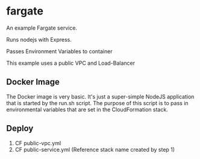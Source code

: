 # fargate

An example Fargate service.

Runs nodejs with Express.

Passes Environment Variables to container

This example uses a public VPC and Load-Balancer

## Docker Image

The Docker image is very basic. It's just a super-simple NodeJS application that is started by the run.sh script. The purpose of this script is to pass in environmental variables that are set in the CloudFormation stack.

## Deploy

1. CF public-vpc.yml
2. CF public-service.yml (Reference stack name created by step 1)
